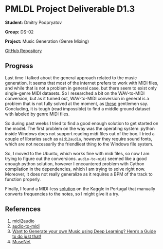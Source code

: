 
# PMLDL Project Deliverable D1.3

**Student:** Dmitry Podpryatov  
  
**Group:** DS-02  
  
**Project:** Music Generation (Genre Mixing)

[GitHub Repository](https://github.com/DmitryPodpryatov/PMLDL-project/)

## Progress

Last time I talked about the general approach related to the music generation.
It seems that most of the internet prefers to work with MIDI files, and while that is not a problem in general case, but 
there seem to exist only single-genre MIDI datasets.
So I researched a bit on the WAV-to-MIDI conversion, but as it turned out, 
WAV-to-MIDI conversion in general is a problem that is not fully solved at the moment, as [these](https://stackoverflow.com/a/2126233) gentlemen say.
Concluding, it is tough (read impossible) to find a middle ground dataset with labeled by genre MIDI files.

So during past weeks I tried to find a good enough solution to get started on the model.
The first problem on the way was the operating system: python inside Windows does not support reading midi files out of the box.
I tried a couple of libraries such as `midi2audio`, however they require sound fonts, which are not necessarily the friendliest
thing to the Windows file system.

So, I moved to the Ubuntu, which works fine with midi files, so now I am trying to figure
out the conversions.
`audio-to-midi` seemed like a good enough python solution, however I encountered problem with Cython compilation
in the dependencies, which I am trying to solve right now.
Moreover, it does not really generalize as it requires a BPM of the track to function properly.

Finally, I found a MIDI-less [solution](https://www.kaggle.com/henriquetheodor/entender-o-chromagram-e-encontrar-drop) on the Kaggle
in Portugal that manually converts frequencies to the notes, so I might give it a try.

## References

1. [midi2audio](https://pypi.org/project/midi2audio/)
2. [audio-to-midi](https://pypi.org/project/audio-to-midi/)
3. [Want to Generate your own Music using Deep Learning? Here’s a Guide to do just that!](https://www.analyticsvidhya.com/blog/2020/01/how-to-perform-automatic-music-generation/)
4. [MuseNet](https://openai.com/blog/musenet/)
